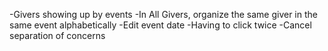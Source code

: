 -Givers showing up by events
-In All Givers, organize the same giver in the same event alphabetically
-Edit event date
-Having to click twice
-Cancel separation of concerns
